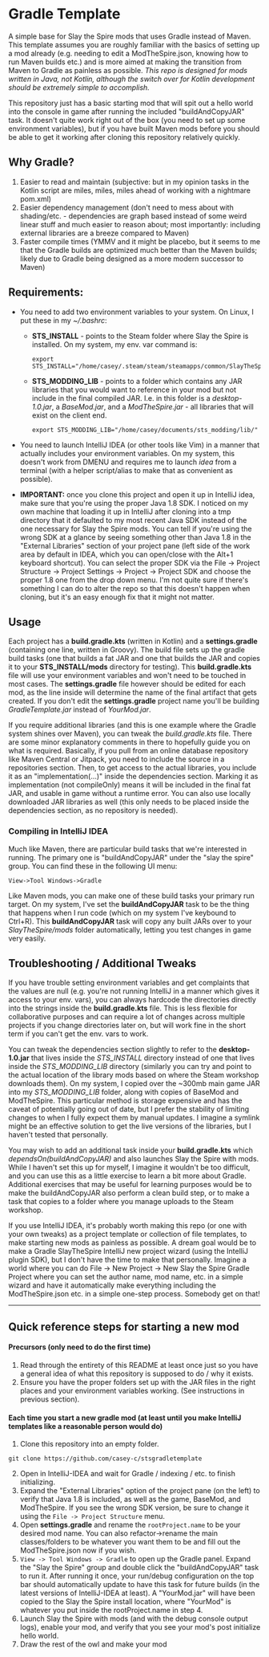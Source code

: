 # Gradle Template

A simple base for Slay the Spire mods that uses Gradle instead of Maven. This template assumes you are roughly familiar with the basics of setting up a mod already (e.g. needing to edit a ModTheSpire.json, knowing how to run Maven builds etc.) and is more aimed at making the transition from Maven to Gradle as painless as possible. *This repo is designed for mods written in Java, not Kotlin, although the switch over for Kotlin development should be extremely simple to accomplish.*

This repository just has a basic starting mod that will spit out a hello world into the console in game after running the included "buildAndCopyJAR" task. It doesn't quite work right out of the box (you need to set up some environment variables), but if you have built Maven mods before you should be able to get it working after cloning this repository relatively quickly.

## Why Gradle?
1. Easier to read and maintain (subjective: but in my opinion tasks in the Kotlin script are miles, miles, miles ahead of working with a nightmare pom.xml)
2. Easier dependency management (don't need to mess about with shading/etc. - dependencies are graph based instead of some weird linear stuff and much easier to reason about; most importantly: including external libraries are a breeze compared to Maven)
3. Faster compile times (YMMV and it might be placebo, but it seems to me that the Gradle builds are optimized much better than the Maven builds; likely due to Gradle being designed as a more modern successor to Maven)

## Requirements:

* You need to add two environment variables to your system. On Linux, I put these in my *~/.bashrc*:
  
    * **STS_INSTALL** - points to the Steam folder where Slay the Spire is installed. On my system, my env. var command is:
  
      ```
      export STS_INSTALL="/home/casey/.steam/steam/steamapps/common/SlayTheSpire/"
      ```
  * **STS_MODDING_LIB** - points to a folder which contains any JAR libraries that you would want to reference in your mod but not include in the final compiled JAR. I.e. in this folder is a *desktop-1.0.jar*, a *BaseMod.jar*, and a *ModTheSpire.jar* - all libraries that will exist on the client end.
      ```
      export STS_MODDING_LIB="/home/casey/documents/sts_modding/lib/"
      ```

* You need to launch IntelliJ IDEA (or other tools like Vim) in a manner that actually includes your environment variables. On my system, this doesn't work from DMENU and requires me to launch *idea* from a terminal (with a helper script/alias to make that as convenient as possible).

* **IMPORTANT:** once you clone this project and open it up in IntelliJ idea, make sure that you're using the proper Java 1.8 SDK. I noticed on my own machine that loading it up in IntelliJ after cloning into a tmp directory that it defaulted to my most recent Java SDK instead of the one necessary for Slay the Spire mods. You can tell if you're using the wrong SDK at a glance by seeing something other than Java 1.8 in the "External Libraries" section of your project pane (left side of the work area by default in IDEA, which you can open/close with the Alt+1 keyboard shortcut). You can select the proper SDK via the File -> Project Structure -> Project Settings -> Project -> Project SDK and choose the proper 1.8 one from the drop down menu. I'm not quite sure if there's something I can do to alter the repo so that this doesn't happen when cloning, but it's an easy enough fix that it might not matter.

## Usage
Each project has a **build.gradle.kts** (written in Kotlin) and a **settings.gradle** (containing one line, written in Groovy). The build file sets up the gradle build tasks (one that builds a fat JAR and one that builds the JAR and copies it to your **STS_INSTALL/mods** directory for testing). This **build.gradle.kts** file will use your environment variables and won't need to be touched in most cases. The **settings.gradle** file however should be edited for each mod, as the line inside will determine the name of the final artifact that gets created. If you don't edit the **settings.gradle** project name you'll be building *GradleTemplate.jar* instead of *YourMod.jar*.

If you require additional libraries (and this is one example where the Gradle system shines over Maven), you can tweak the *build.gradle.kts* file. There are some minor explanatory comments in there to hopefully guide you on what is required. Basically, if you pull from an online database repository like Maven Central or Jitpack, you need to include the source in a repositories section. Then, to get access to the actual libraries, you include it as an "implementation(...)" inside the dependencies section. Marking it as implementation (not compileOnly) means it will be included in the final fat JAR, and usable in game without a runtime error. You can also use locally downloaded JAR libraries as well (this only needs to be placed inside the dependencies section, as no repository is needed).

### Compiling in IntelliJ IDEA
Much like Maven, there are particular build tasks that we're interested in running. The primary one is "buildAndCopyJAR" under the "slay the spire" group. You can find these in the following UI menu:

    View->Tool Windows->Gradle

Like Maven mods, you can make one of these build tasks your primary run target. On my system, I've set the **buildAndCopyJAR** task to be the thing that happens when I run code (which on my system I've keybound to Ctrl+R). This **buildAndCopyJAR** task will copy any built JARs over to your *SlayTheSpire/mods* folder automatically, letting you test changes in game very easily.

## Troubleshooting / Additional Tweaks

If you have trouble setting environment variables and get complaints that the values are null (e.g. you're not running IntelliJ in a manner which gives it access to your env. vars), you can always hardcode the directories directly into the strings inside the **build.gradle.kts** file. This is less flexible for collaborative purposes and can require a lot of changes across multiple projects if you change directories later on, but will work fine in the short term if you can't get the env. vars to work.

You can tweak the dependencies section slightly to refer to the **desktop-1.0.jar** that lives inside the *STS_INSTALL* directory instead of one that lives inside the *STS_MODDING_LIB* directory (similarly you can try and point to the actual location of the library mods based on where the Steam workshop downloads them). On my system, I copied over the ~300mb main game JAR into my *STS_MODDING_LIB* folder, along with copies of BaseMod and ModTheSpire. This particular method is storage expensive and has the caveat of potentially going out of date, but I prefer the stability of limiting changes to when I fully expect them by manual updates. I imagine a symlink might be an effective solution to get the live versions of the libraries, but I haven't tested that personally.


You may wish to add an additional task inside your **build.gradle.kts** which *dependsOn(buildAndCopyJAR)* and also launches Slay the Spire with mods. While I haven't set this up for myself, I imagine it wouldn't be too difficult, and you can use this as a little exercise to learn a bit more about Gradle. Additional exercises that may be useful for learning purposes would be to make the buildAndCopyJAR also perform a clean build step, or to make a task that copies to a folder where you manage uploads to the Steam workshop.

If you use IntelliJ IDEA, it's probably worth making this repo (or one with your own tweaks) as a project template or collection of file templates, to make starting new mods as painless as possible. A dream goal would be to make a Gradle SlayTheSpire IntelliJ new project wizard (using the IntelliJ plugin SDK), but I don't have the time to make that personally. Imagine a world where you can do File -> New Project -> New Slay the Spire Gradle Project where you can set the author name, mod name, etc. in a simple wizard and have it automatically make everything including the ModTheSpire.json etc. in a simple one-step process. Somebody get on that!

---

## Quick reference steps for starting a new mod

#### Precursors (only need to do the first time)
1. Read through the entirety of this README at least once just so you have a general idea of what this repository is supposed to do / why it exists.
2. Ensure you have the proper folders set up with the JAR files in the right places and your environment variables working. (See instructions in previous section).
   
#### Each time you start a new gradle mod (at least until you make IntelliJ templates like a reasonable person would do)
1. Clone this repository into an empty folder.

```
git clone https://github.com/casey-c/stsgradletemplate
```

2. Open in IntelliJ-IDEA and wait for Gradle / indexing / etc. to finish initializing.
3. Expand the "External Libraries" option of the project pane (on the left) to verify that Java 1.8 is included, as well as the game, BaseMod, and ModTheSpire. If you see the wrong SDK version, be sure to change it using the ```File -> Project Structure``` menu.
4. Open **settings.gradle** and rename the ```rootProject.name``` to be your desired mod name. You can also refactor->rename the main classes/folders to be whatever you want them to be and fill out the ModTheSpire.json now if you wish.
5. ```View -> Tool Windows -> Gradle``` to open up the Gradle panel. Expand the "Slay the Spire" group and double click the "buildAndCopyJAR" task to run it. After running it once, your run/debug configuration on the top bar should automatically update to have this task for future builds (in the latest versions of IntelliJ-IDEA at least). A "YourMod.jar" will have been copied to the Slay the Spire install location, where "YourMod" is whatever you put inside the rootProject.name in step 4.
6. Launch Slay the Spire with mods (and with the debug console output logs), enable your mod, and verify that you see your mod's post initialize hello world.
7. Draw the rest of the owl and make your mod